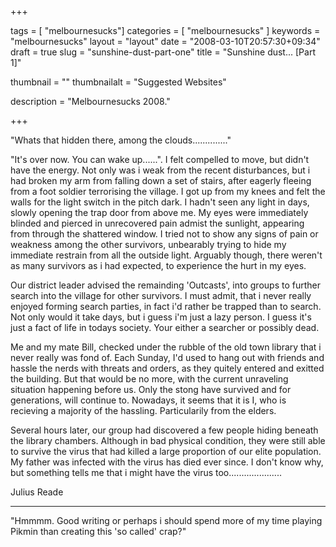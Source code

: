 
+++

tags = [ "melbournesucks"]
categories = [ "melbournesucks" ]
keywords = "melbournesucks"
layout = "layout"
date = "2008-03-10T20:57:30+09:34"
draft = true
slug = "sunshine-dust-part-one"
title = "Sunshine dust... [Part 1]"

thumbnail = ""
thumbnailalt = "Suggested Websites"

description = "Melbournesucks 2008."

+++

"Whats that hidden there, among the clouds.............."

"It's over now. You can wake up......". I felt compelled to move, but didn't have the energy. Not only was i weak from the recent disturbances, but i had broken my arm from falling down a set of stairs, after eagerly fleeing from a foot soldier terrorising the village. I got up from my knees and felt the walls for the light switch in the pitch dark. I hadn't seen any light in days, slowly opening the trap door from above me. My eyes were immediately blinded and pierced in unrecovered pain admist the sunlight, appearing from through the shattered window. I tried not to show any signs of pain or weakness among the other survivors, unbearably trying to hide my immediate restrain from all the outside light. Arguably though, there weren't as many survivors as i had expected, to experience the hurt in my eyes.

Our district leader advised the remainding 'Outcasts', into groups to further search into the village for other survivors. I must admit, that i never really enjoyed forming search parties, in fact i'd rather be trapped than to search. Not only would it take days, but i guess i'm just a lazy person. I guess it's just a fact of life in todays society. Your either a searcher or possibly dead.

Me and my mate Bill, checked under the rubble of the old town library that i never really was fond of. Each Sunday, I'd used to hang out with friends and hassle the nerds with threats and orders, as they quitely entered and exitted the building. But that would be no more, with the current unraveling situation happening before us. Only the stong have survived and for generations, will continue to. Nowadays, it seems that it is I, who is recieving a majority of the hassling. Particularily from the elders.

Several hours later, our group had discovered a few people hiding beneath the library chambers. Although in bad physical condition, they were still able to survive the virus that had killed a large proportion of our elite population. My father was infected with the virus has died ever since. I don't know why, but something tells me that i might have the virus too.....................

Julius Reade
_______________________________________________

"Hmmmm. Good writing or perhaps i should spend more of my time playing Pikmin than creating this 'so called' crap?" 